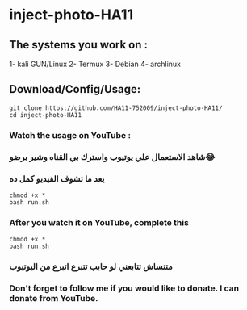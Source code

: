 # inject-photo-HA11
## The systems you work on :
1- kali GUN/Linux
2- Termux
3- Debian
4- archlinux
## Download/Config/Usage:
```
git clone https://github.com/HA11-752009/inject-photo-HA11/
cd inject-photo-HA11
```
### Watch the usage on YouTube :

### شاهد الاستعمال علي يوتيوب واسترك بي القناه وشير برضو😂

### يعد ما تشوف الفيديو كمل ده
```
chmod +x *
bash run.sh
```
### After you watch it on YouTube, complete this
```
chmod +x *
bash run.sh
```
### متنساش تتابعني لو حابب تتبرع اتبرع من اليوتيوب
### Don't forget to follow me if you would like to donate. I can donate from YouTube.
